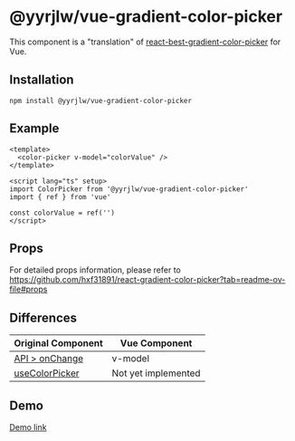 # @yyrjlw/vue-gradient-color-picker

This component is a "translation" of [react-best-gradient-color-picker](https://www.npmjs.com/package/react-best-gradient-color-picker) for Vue.

## Installation

```
npm install @yyrjlw/vue-gradient-color-picker
```

## Example

```vue
<template>
  <color-picker v-model="colorValue" />
</template>

<script lang="ts" setup>
import ColorPicker from '@yyrjlw/vue-gradient-color-picker'
import { ref } from 'vue'

const colorValue = ref('')
</script>
```

## Props

For detailed props information, please refer to https://github.com/hxf31891/react-gradient-color-picker?tab=readme-ov-file#props

## Differences

| Original Component                                                                                          | Vue Component       |
| ----------------------------------------------------------------------------------------------------------- | ------------------- |
| [API > onChange](https://github.com/hxf31891/react-gradient-color-picker?tab=readme-ov-file#api)            | v-model             |
| [useColorPicker](https://github.com/hxf31891/react-gradient-color-picker?tab=readme-ov-file#usecolorpicker) | Not yet implemented |

## Demo

[Demo link](https://gradientcolorpicker.pages.dev/)
